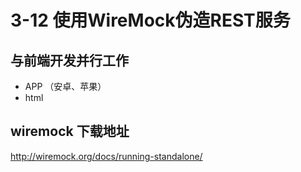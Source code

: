 # 3-12 使用WireMock伪造REST服务

## 与前端开发并行工作

* APP （安卓、苹果）
* html

## wiremock 下载地址

http://wiremock.org/docs/running-standalone/

